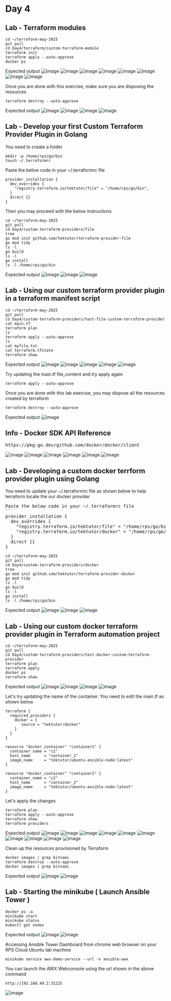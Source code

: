# Day 4

## Lab - Terraform modules
```
cd ~/terraform-may-2025
git pull
cd Day4/terraform/custom-terraform-module
terraform init
terraform apply --auto-approve
docker ps
```

Expected output
![image](https://github.com/user-attachments/assets/e9048a00-9068-439b-aaa4-9e1100f3d2d3)
![image](https://github.com/user-attachments/assets/78219f90-6d32-47e2-ba43-1e9bf434fdbb)
![image](https://github.com/user-attachments/assets/1723b206-6d69-4468-b1b5-f7ea09066c7f)
![image](https://github.com/user-attachments/assets/c7c52aa4-4434-4538-9b0f-0aaf322473ff)
![image](https://github.com/user-attachments/assets/b22e61b7-928d-407f-95f9-36bca1b3c377)
![image](https://github.com/user-attachments/assets/fb45d21b-314b-4861-a875-6300ce910425)
![image](https://github.com/user-attachments/assets/d33c3f20-4336-4d1b-b320-42948210f61c)
![image](https://github.com/user-attachments/assets/a4a56b7f-e77a-4358-95a0-e9383d7915fb)

Once you are done with this exercise, make sure you are disposing the resources
```
terraform destroy --auto-approve
```

Expected output
![image](https://github.com/user-attachments/assets/cc0206b7-886a-434f-aa19-ddcca6d02839)
![image](https://github.com/user-attachments/assets/67048628-2dc4-4c8d-8897-723a84232a2e)
![image](https://github.com/user-attachments/assets/409deae0-2e1a-4128-8e01-fc4757e406d2)
![image](https://github.com/user-attachments/assets/2c5b59c3-4833-4b1d-8b58-266d8138f487)


## Lab - Develop your first Custom Terraform Provider Plugin in Golang
You need to create a folder
```
mkdir -p /home/rps/go/bin
touch ~/.terraformrc
```
Paste the below code in your ~/.terraformrc file
```
provider_installation {
  dev_overrides {
    "registry.terraform.io/tektutor/file" = "/home/rps/go/bin",    
  }
  direct {}
}
```

Then you may proceed with the below instructions
```
cd ~/terraform-may-2025
git pull
cd Day4/custom-terraform-providers/file
tree
go mod init github.com/tektutor/terraform-provider-file
go mod tidy
ls -l
go build
ls -l
go install
ls -l /home/rps/go/bin
```

Expected output
![image](https://github.com/user-attachments/assets/ce2331d5-cbeb-4164-bb8c-8fc627851059)
![image](https://github.com/user-attachments/assets/06772e84-0125-408d-9bed-7d7a6a389c7c)
![image](https://github.com/user-attachments/assets/a872714b-b2ba-47a7-96bd-fdd0746f7816)

## Lab - Using our custom terraform provider plugin in a terraform manifest script
```
cd ~/terraform-may-2025
git pull
cd Day4/custom-terraform-providers/test-file-custom-terraform-provider
cat main.tf
terraform plan
ls
terraform apply --auto-approve
ls
cat myfile.txt
cat terraform.tfstate
terraform show
```

Expected output
![image](https://github.com/user-attachments/assets/a917a884-ccb5-49d9-a5d9-ffeb5bba7608)
![image](https://github.com/user-attachments/assets/e9a0c240-079b-40a8-8297-ced508278d84)
![image](https://github.com/user-attachments/assets/5b202d14-230d-45df-80e7-b10fd0043fd6)
![image](https://github.com/user-attachments/assets/1b5a2bd1-e981-4547-a81e-dcd69c25ac2f)
![image](https://github.com/user-attachments/assets/ba968ae7-a644-440f-aa11-af3a8311589c)

Try updating the main.tf file_content and try apply again
```
terraform apply --auto-approve
```

Once you are done with this lab exercise, you may dispose all the resources created by terraform
```
terraform destroy --auto-approve
```

Expected output
![image](https://github.com/user-attachments/assets/6959de02-da1c-4187-b623-8405a2c9df1a)

## Info - Docker SDK API Reference
<pre>
https://pkg.go.dev/github.com/docker/docker/client  
</pre>
![image](https://github.com/user-attachments/assets/bcf0c7e6-c75e-4295-a386-74ca60266f1f)
![image](https://github.com/user-attachments/assets/88aa80f3-09d8-4d21-ba30-bffd27a03504)
![image](https://github.com/user-attachments/assets/e05dae92-6d9b-4b93-8381-95ee8bc6f925)
![image](https://github.com/user-attachments/assets/6fb4bbc3-b144-4595-823d-883fa1d7d168)
![image](https://github.com/user-attachments/assets/9a468414-2f34-49a8-8306-49040565c988)
![image](https://github.com/user-attachments/assets/060a9964-cb7d-4819-ad6a-407b7b80f364)


## Lab - Developing a custom docker terrform provider plugin using Golang
You need to update your ~/.terraformrc file as shown below to help terraform locate the our docker provider
<pre>
Paste the below code in your ~/.terraformrc file
```
provider_installation {
  dev_overrides {
    "registry.terraform.io/tektutor/file" = "/home/rps/go/bin",    
    "registry.terraform.io/tektutor/docker" = "/home/rps/go/bin",      
  }
  direct {}
}  
</pre>

```
cd ~/terraform-may-2025
git pull
cd Day4/custom-terraform-providers/docker
tree
go mod init github.com/tektutor/terraform-provider-docker
go mod tidy
ls -l
go build
ls -l
go install
ls -l /home/rps/go/bin
```

Expected output
![image](https://github.com/user-attachments/assets/7cd56862-231e-45f4-b4d5-471ce5091230)
![image](https://github.com/user-attachments/assets/54177880-5fcd-4f78-b478-614ae1321db3)
![image](https://github.com/user-attachments/assets/dd0d7c58-3272-49a4-8ce7-7bf4b7cade76)

## Lab - Using our custom docker terraform provider plugin in Terraform automation project
```
cd ~/terraform-may-2025
git pull
cd Day4/custom-terraform-providers/test-docker-custom-terraform-provider
terraform plan
terraform apply
docker ps
terraform show
```

Expected output
![image](https://github.com/user-attachments/assets/f7efc07a-e50d-48a3-9dd2-71644238eced)
![image](https://github.com/user-attachments/assets/9f4ed051-59a9-41cf-93cf-30e45ce88dc7)
![image](https://github.com/user-attachments/assets/500222d5-001b-4bf5-8df7-ade3aed77ec8)
![image](https://github.com/user-attachments/assets/6dbd423b-ebd4-4f83-bf0f-ed72e0b2b547)

Let's try updating the name of the container. You need to edit the main.tf as shown below
```
terraform {
  required_providers {
    docker = {
       source = "tektutor/docker"
    }
  }
}

resource "docker_container" "container1" {
  container_name = "c1"
  host_name      = "container_1"
  image_name     = "tektutor/ubuntu-ansible-node:latest"
}

resource "docker_container" "container2" {
  container_name = "c2"
  host_name      = "container_2"
  image_name     = "tektutor/ubuntu-ansible-node:latest"
}
```
Let's apply the changes
```
terraform plan
terraform apply --auto-approve
terraform show
terraform providers
```

Expected output
![image](https://github.com/user-attachments/assets/54737fbb-d53a-4905-ae6c-86868f0ba539)
![image](https://github.com/user-attachments/assets/334b8f6e-8290-4ac6-8f7f-eb99140b54ae)
![image](https://github.com/user-attachments/assets/384da50e-7ebe-4612-817e-de12be25e39c)
![image](https://github.com/user-attachments/assets/fc989ce9-a21d-431e-85dc-b53be1296beb)
![image](https://github.com/user-attachments/assets/e4efc53b-0571-434e-9690-9541a601cebc)
![image](https://github.com/user-attachments/assets/220d3da0-dcee-44bc-9bfa-d853319943bd)
![image](https://github.com/user-attachments/assets/890e47f3-bb3b-42a9-90a6-0ded79799e06)
![image](https://github.com/user-attachments/assets/867031e2-1744-4a2f-a43a-f05c624f20a5)
![image](https://github.com/user-attachments/assets/3401875f-0cf0-474b-9da7-4d354f016cd9)
![image](https://github.com/user-attachments/assets/123337a3-db3b-41a7-b0a0-8e79fd7575c7)


Clean up the resources provisioned by Terraform
```
docker images | grep bitnami
terraform destroy --auto-approve
docker images | grep bitnami
```

Expected output
![image](https://github.com/user-attachments/assets/26a2e88d-3d9a-42d0-998e-5d80b8d108fd)
![image](https://github.com/user-attachments/assets/e0bbf5bf-9cb8-48a1-be0e-2e5a90074c8c)

## Lab - Starting the minikube ( Launch Ansible Tower )
```
docker ps -a
minikube start
minikube status
kubectl get nodes
```

Expected output
![image](https://github.com/user-attachments/assets/43f30def-806c-4abe-9a9e-e31dec3a4a4d)
![image](https://github.com/user-attachments/assets/4bc8a187-be25-485a-9a6d-78a0028b35de)

Accessing Ansible Tower Dashboard from chrome web browser on your RPS Cloud Ubuntu lab machine
```
minikube service awx-demo-service --url -n ansible-awx
```
You can launch the AWX Webconsole using the url shown in the above command
```
http://192.168.49.2:31225
```
![image](https://github.com/user-attachments/assets/20b63425-5071-4a42-8be9-7a2ac340aeee)

